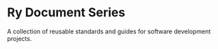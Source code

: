 # Ry Document Series
A collection of reusable standards and guides for software development projects.
